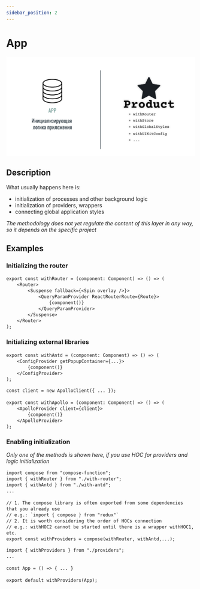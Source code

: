 ```yaml
---
sidebar_position: 2
---
```


# App

![app-themed-bordered](/img/layers/app.png)

## Description

What usually happens here is:

- initialization of processes and other background logic
- initialization of providers, wrappers
- connecting global application styles

*The methodology does not yet regulate the content of this layer in any way, so it depends on the specific project*

## Examples

### Initializing the router

```tsx title=app/providers/withRouter.tsx
export const withRouter = (component: Component) => () => (
    <Router>
        <Suspense fallback={<Spin overlay />}>
            <QueryParamProvider ReactRouterRoute={Route}>
                {component()}
            </QueryParamProvider>
        </Suspense>
    </Router>
);
```

### Initializing external libraries

```tsx title=app/providers/withAntd.tsx
export const withAntd = (component: Component) => () => (
    <ConfigProvider getPopupContainer={...}>
        {component()}
    </ConfigProvider>
);
```

```tsx title=app/providers/withApollo.tsx
const client = new ApolloClient({ ... });

export const withApollo = (component: Component) => () => (
    <ApolloProvider client={client}>
        {component()}
    </ApolloProvider>
);
```

### Enabling initialization

*Only one of the methods is shown here, if you use HOC for providers and logic initialization*

```tsx title=app/providers/index.ts
import compose from "compose-function";
import { withRouter } from "./with-router";
import { withAntd } from "./with-antd";
...

// 1. The compose library is often exported from some dependencies that you already use
// e.g.: `import { compose } from "redux"`
// 2. It is worth considering the order of HOCs connection
// e.g.: withHOC2 cannot be started until there is a wrapper withHOC1, etc.
export const withProviders = compose(withRouter, withAntd,...);
```

```tsx title=app/index.tsx
import { withProviders } from "./providers";
...

const App = () => { ... }

export default withProviders(App);
```

